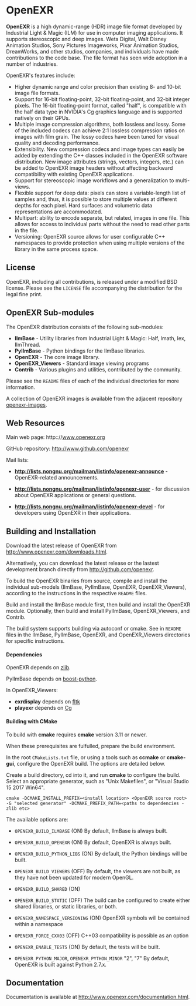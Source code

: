 OpenEXR
=======

**OpenEXR** is a high dynamic-range (HDR) image file format developed
by Industrial Light & Magic (ILM) for use in computer imaging
applications. It supports stereoscopic and deep images.  Weta Digital,
Walt Disney Animation Studios, Sony Pictures Imageworks, Pixar
Animation Studios, DreamWorks, and other studios, companies, and
individuals have made contributions to the code base. The file format
has seen wide adoption in a number of industries.

OpenEXR's features include:

* Higher dynamic range and color precision than existing 8- and 10-bit
  image file formats.
* Support for 16-bit floating-point, 32-bit floating-point, and
  32-bit integer pixels. The 16-bit floating-point format, called "half",
  is compatible with the half data type in NVIDIA's Cg graphics language
  and is supported natively on their GPUs.
* Multiple image compression algorithms, both lossless and lossy. Some of
  the included codecs can achieve 2:1 lossless compression ratios on images
  with film grain.  The lossy codecs have been tuned for visual quality and
  decoding performance.
* Extensibility. New compression codecs and image types can easily be added
  by extending the C++ classes included in the OpenEXR software distribution.
  New image attributes (strings, vectors, integers, etc.) can be added to
  OpenEXR image headers without affecting backward compatibility with
  existing OpenEXR applications. 
* Support for stereoscopic image workflows and a generalization
  to multi-views.
* Flexible support for deep data: pixels can store a variable-length list
  of samples and, thus, it is possible to store multiple values at different
  depths for each pixel. Hard surfaces and volumetric data representations
  are accommodated.
* Multipart: ability to encode separate, but related, images in one file.
  This allows for access to individual parts without the need to read other
  parts in the file.
* Versioning: OpenEXR source allows for user configurable C++
  namespaces to provide protection when using multiple versions of the
  library in the same process space.

License
-------

OpenEXR, including all contributions, is released under a modified BSD
license. Please see the ``LICENSE`` file accompanying the distribution
for the legal fine print.
      
OpenEXR Sub-modules
-------------------

The OpenEXR distribution consists of the following sub-modules:

* **IlmBase** - Utility libraries from Industrial Light & Magic: Half, Imath, Iex, IlmThread.
* **PyIlmBase** - Python bindings for the IlmBase libraries.
* **OpenEXR** - The core image library.
* **OpenEXR_Viewers** - Standard image viewing programs
* **Contrib** - Various plugins and utilities, contributed by the community.
    
Please see the ``README`` files of each of the individual directories for more information.

A collection of OpenEXR images is available from the adjacent repository
[openexr-images](https://github.com/openexr/openexr-images).

Web Resources
-------------

Main web page: http:://www.openexr.org

GitHub repository: http://www.github.com/openexr

Mail lists:

* **http://lists.nongnu.org/mailman/listinfo/openexr-announce** - OpenEXR-related announcements.

* **http://lists.nongnu.org/mailman/listinfo/openexr-user** - for discussion about OpenEXR applications or general questions.

* **http://lists.nongnu.org/mailman/listinfo/openexr-devel** - for developers using OpenEXR in their applications.

Building and Installation
-------------------------

Download the latest release of OpenEXR from
http://www.openexr.com/downloads.html.

Alternatively, you can download the latest release or the lastest
development branch directly from http://github.com/openexr.

To build the OpenEXR binaries from source, compile and install the
individual sub-models (IlmBase, PyIlmBase, OpenEXR, OpenEXR_Viewers),
according to the instructions in the respective ``README`` files.

Build and install the IlmBase module first, then build and install the
OpenEXR module. Optionally, then build and install PyIlmBase,
OpenEXR_Viewers, and Contrib.

The build system supports building via autoconf or cmake. See in
``README`` files in the IlmBase, PyIlmBase, OpenEXR, and OpenEXR_Viewers
directories for specific instructions.

#### Dependencies

OpenEXR depends on [zlib](https://zlib.net).

PyIlmBase depends on [boost-python](https://github.com/boostorg/python).

In OpenEXR_Viewers:

* **exrdisplay** depends on [fltk](http://www.fltk.org/index.php)
* **playexr** depends on [Cg](https://developer.nvidia.com/cg-toolkit)

#### Building with CMake

To build with **cmake** requires **cmake** version 3.11 or newer.

When these prerequisites are fulfulled, prepare the build environment.

In the root ``CMakeLists.txt`` file, or using a tools such as
**ccmake** or **cmake-gui**, configure the OpenEXR build. The options
are detailed below.

Create a build directory, cd into it, and run **cmake** to configure
the build.  Select an appropriate generator, such as "Unix Makefiles",
or "Visual Studio 15 2017 Win64".

    cmake -DCMAKE_INSTALL_PREFIX=<install location> <OpenEXR source root> -G "selected generator" -DCMAKE_PREFIX_PATH=<paths to dependencies - zlib etc>

The available options are:

* ``OPENEXR_BUILD_ILMBASE`` (ON)
By default, IlmBase is always built.

* ``OPENEXR_BUILD_OPENEXR`` (ON)
By default, OpenEXR is always built.

* ``OPENEXR_BUILD_PYTHON_LIBS`` (ON)
By default, the Python bindings will be built.

* ``OPENEXR_BUILD_VIEWERS`` (OFF)
By default, the viewers are not built, as they have not been updated for
modern OpenGL.

* ``OPENEXR_BUILD_SHARED`` (ON)
* ``OPENEXR_BUILD_STATIC`` (OFF)
The build can be configured to create either shared libraries, or static 
libraries, or both.

* ``OPENEXR_NAMESPACE_VERSIONING`` (ON)
OpenEXR symbols will be contained within a namespace

* ``OPENEXR_FORCE_CXX03`` (OFF)
C++03 compatibility is possible as an option

* ``OPENEXR_ENABLE_TESTS`` (ON)
By default, the tests will be built.

* ``OPENEXR_PYTHON_MAJOR``, ``OPENEXR_PYTHON_MINOR`` "2", "7"
By default, OpenEXR is built against Python 2.7.x.

## Documentation

Documentation is available at http://www.openexr.com/documentation.html.

